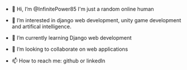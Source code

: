 - 👋 Hi, I’m @InfinitePower85
I'm just a random online human

- 👀 I’m interested in django web development, unity game development and artifical intelligence. 
- 🌱 I’m currently learning Django web development
- 💞️ I’m looking to collaborate on web applications
- 📫 How to reach me: github or linkedln

<!---
InfinitePower85/InfinitePower85 is a ✨ "special" ✨ repository because its `README.md` (this file) appears on your GitHub profile.
You can click the Preview link to take a look at your changes.
--->
